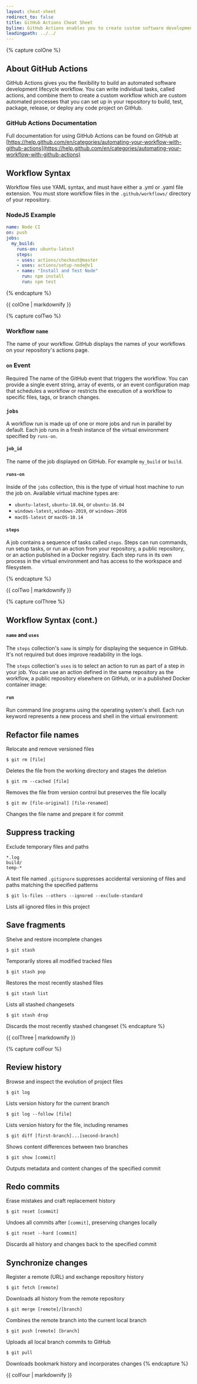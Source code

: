 ```yaml
---
layout: cheat-sheet
redirect_to: false
title: GitHub Actions Cheat Sheet
byline: GitHub Actions enables you to create custom software development lifecycle workflows directly in your GitHub repository.
leadingpath: ../../
---
```


{% capture colOne %}
## About GitHub Actions
GitHub Actions gives you the flexibility to build an automated software development lifecycle workflow. You can write individual tasks, called actions, and combine them to create a custom workflow which are custom automated processes that you can set up in your repository to build, test, package, release, or deploy any code project on GitHub.

### GitHub Actions Documentation
Full documentation for using GitHub Actions can be found on GitHub at [https://help.github.com/en/categories/automating-your-workflow-with-github-actions](https://help.github.com/en/categories/automating-your-workflow-with-github-actions)

## Workflow Syntax
Workflow files use YAML syntax, and must have either a .yml or .yaml file extension. You must store workflow files in the `.github/workflows/` directory of your repository.

### NodeJS Example

```yaml
name: Node CI
on: push
jobs:
  my_build:
    runs-on: ubuntu-latest
    steps:
    - uses: actions/checkout@master
    - uses: actions/setup-node@v1
    - name: "Install and Test Node"
      run: npm install
      run: npm test
```

{% endcapture %}
<div class="col-md-6">
{{ colOne | markdownify }}
</div>

{% capture colTwo %}

### Workflow `name`
The name of your workflow. GitHub displays the names of your workflows on your repository's actions page.

### `on` Event
Required The name of the GitHub event that triggers the workflow. You can provide a single event string, array of events, or an event configuration map that schedules a workflow or restricts the execution of a workflow to specific files, tags, or branch changes.

### `jobs`
A workflow run is made up of one or more jobs and run in parallel by default. Each job runs in a fresh instance of the virtual environment specified by `runs-on`.

#### `job_id`
The name of the job displayed on GitHub. For example `my_build` or `build`.

#### `runs-on`
Inside of the `jobs` collection, this is the type of virtual host machine to run the job on.
Available virtual machine types are:

- `ubuntu-latest`, `ubuntu-18.04`, or `ubuntu-16.04`
- `windows-latest`, `windows-2019`, or `windows-2016`
- `macOS-latest` or `macOS-10.14`

#### `steps`
A job contains a sequence of tasks called `steps`. Steps can run commands, run setup tasks, or run an action from your repository, a public repository, or an action published in a Docker registry. Each step runs in its own process in the virtual environment and has access to the workspace and filesystem.

{% endcapture %}
<div class="col-md-6">
{{ colTwo | markdownify }}
</div>
<div class="clearfix"></div>


{% capture colThree %}

## Workflow Syntax (cont.)

#### `name` and `uses`
The `steps` collection's `name` is simply for displaying the sequence in GitHub. It's not required but does improve readability in the logs.

The `steps` collection's `uses` is to select an action to run as part of a step in your job. You can use an action defined in the same repository as the workflow, a public repository elsewhere on GitHub, or in a published Docker container image:

#### `run`
Run command line programs using the operating system's shell. Each run keyword represents a new process and shell in the virtual environment:

## Refactor file names
Relocate and remove versioned files


```$ git rm [file]```

Deletes the file from the working directory and stages the deletion


```$ git rm --cached [file]```

Removes the file from version control but preserves the file locally


```$ git mv [file-original] [file-renamed]```

Changes the file name and prepare it for commit

## Suppress tracking
Exclude temporary files and paths

```
*.log
build/
temp-*
```

A text file named `.gitignore` suppresses accidental versioning of files and paths matching the specified patterns


```$ git ls-files --others --ignored --exclude-standard```

Lists all ignored files in this project

## Save fragments
Shelve and restore incomplete changes


```$ git stash```

Temporarily stores all modified tracked files


```$ git stash pop```

Restores the most recently stashed files


```$ git stash list```

Lists all stashed changesets


```$ git stash drop```

Discards the most recently stashed changeset
{% endcapture %}
<div class="col-md-6">
{{ colThree | markdownify }}
</div>

{% capture colFour %}
## Review history
Browse and inspect the evolution of project files


```$ git log```

Lists version history for the current branch


```$ git log --follow [file]```

Lists version history for the file, including renames


```$ git diff [first-branch]...[second-branch]```

Shows content differences between two branches


```$ git show [commit]```

Outputs metadata and content changes of the specified commit

## Redo commits
Erase mistakes and craft replacement history


```$ git reset [commit]```

Undoes all commits after `[commit]`, preserving changes locally


```$ git reset --hard [commit]```

Discards all history and changes back to the specified commit

## Synchronize changes
Register a remote (URL) and exchange repository history


```$ git fetch [remote]```

Downloads all history from the remote repository


```$ git merge [remote]/[branch]```

Combines the remote branch into the current local branch


```$ git push [remote] [branch]```

Uploads all local branch commits to GitHub


```$ git pull```

Downloads bookmark history and incorporates changes
{% endcapture %}
<div class="col-md-6">
{{ colFour | markdownify }}
</div>
